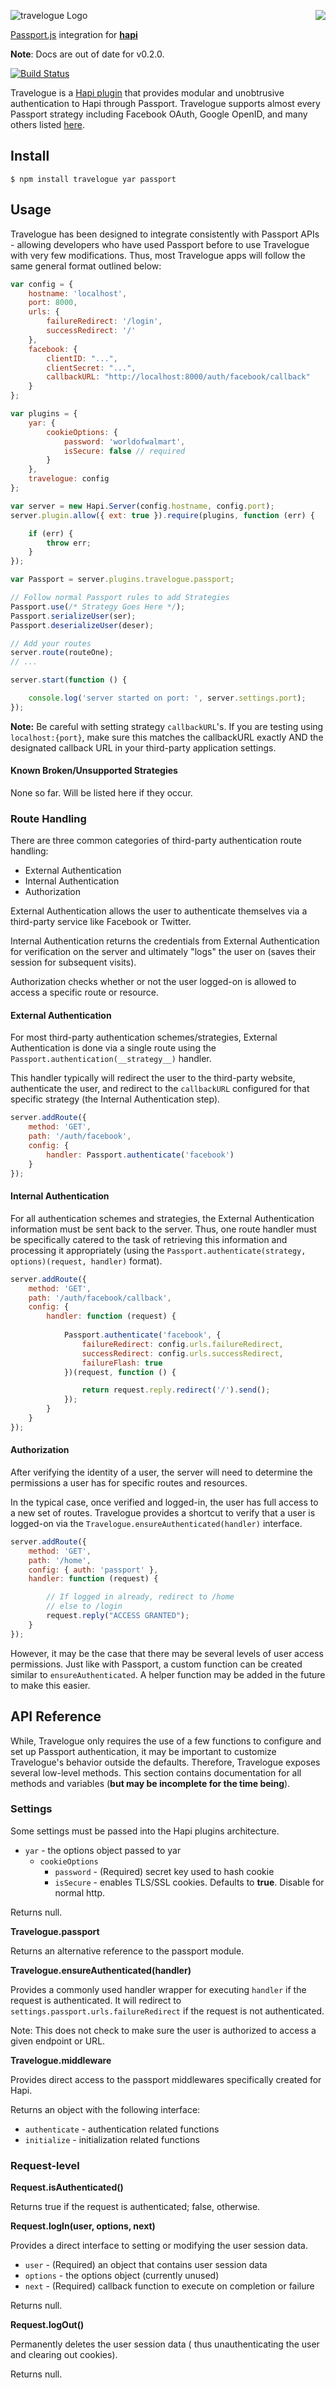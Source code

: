 <a href="https://github.com/spumko"><img src="https://raw.github.com/spumko/spumko/master/images/from.png" align="right" /></a>
![travelogue Logo](https://raw.github.com/spumko/travelogue/master/images/travelogue.png)

[Passport.js](http://passportjs.org/) integration for [**hapi**](https://github.com/spumko/hapi)

**Note**: Docs are out of date for v0.2.0.

[![Build Status](https://secure.travis-ci.org/spumko/travelogue.png)](http://travis-ci.org/spumko/travelogue)

Travelogue is a [Hapi plugin](https://github.com/spumko/hapi/blob/master/docs/Reference.md#server-plugins) that provides modular and unobtrusive authentication to Hapi through Passport. Travelogue supports almost every Passport strategy including Facebook OAuth, Google OpenID, and many others listed [here](https://github.com/jaredhanson/passport#strategies-1).


## Install

    $ npm install travelogue yar passport



## Usage

Travelogue has been designed to integrate consistently with Passport APIs - allowing developers who have used Passport before to use Travelogue with very few modifications.  Thus, most Travelogue apps will follow the same general format outlined below:

```javascript
var config = {
    hostname: 'localhost',
    port: 8000,
    urls: {
        failureRedirect: '/login',
        successRedirect: '/'
    },
    facebook: {
        clientID: "...",
        clientSecret: "...",
        callbackURL: "http://localhost:8000/auth/facebook/callback"
    }
};

var plugins = {
    yar: {
        cookieOptions: {
            password: 'worldofwalmart',
            isSecure: false // required
        }
    },
    travelogue: config
};

var server = new Hapi.Server(config.hostname, config.port);
server.plugin.allow({ ext: true }).require(plugins, function (err) { 

    if (err) {
        throw err;
    }
});

var Passport = server.plugins.travelogue.passport;

// Follow normal Passport rules to add Strategies
Passport.use(/* Strategy Goes Here */);
Passport.serializeUser(ser);
Passport.deserializeUser(deser);

// Add your routes
server.route(routeOne);
// ... 

server.start(function () {

    console.log('server started on port: ', server.settings.port);
});
```

**Note:** Be careful with setting strategy `callbackURL`'s. If you are testing using `localhost:{port}`, make sure this matches the callbackURL exactly AND the designated callback URL in your third-party application settings.


#### Known Broken/Unsupported Strategies

None so far. Will be listed here if they occur.


### Route Handling

There are three common categories of third-party authentication route handling:

* External Authentication
* Internal Authentication
* Authorization

External Authentication allows the user to authenticate themselves via a third-party service like Facebook or Twitter.

Internal Authentication returns the credentials from External Authentication for verification on the server and ultimately "logs" the user on (saves their session for subsequent visits).

Authorization checks whether or not the user logged-on is allowed to access a specific route or resource.


#### External Authentication

For most third-party authentication schemes/strategies, External Authentication is done via a single route using the `Passport.authentication(__strategy__)` handler.

This handler typically will redirect the user to the third-party website, authenticate the user, and redirect to the `callbackURL` configured for that specific strategy (the Internal Authentication step).

```javascript
server.addRoute({
    method: 'GET',
    path: '/auth/facebook',
    config: {
        handler: Passport.authenticate('facebook')
    }
});
```

#### Internal Authentication

For all authentication schemes and strategies, the External Authentication information must be sent back to the server. Thus, one route handler must be specifically catered to the task of retrieving this information and processing it appropriately (using the `Passport.authenticate(strategy, options)(request, handler)` format).

```javascript
server.addRoute({
    method: 'GET',
    path: '/auth/facebook/callback',
    config: {
        handler: function (request) {
            
            Passport.authenticate('facebook', {
                failureRedirect: config.urls.failureRedirect,
                successRedirect: config.urls.successRedirect,
                failureFlash: true
            })(request, function () {

                return request.reply.redirect('/').send();
            });
        }
    }
});
```

#### Authorization

After verifying the identity of a user, the server will need to determine the permissions a user has for specific routes and resources.

In the typical case, once verified and logged-in, the user has full access to a new set of routes. Travelogue provides a shortcut to verify that a user is logged-on via the `Travelogue.ensureAuthenticated(handler)` interface.

```javascript
server.addRoute({
    method: 'GET',
    path: '/home',
    config: { auth: 'passport' },
    handler: function (request) {

        // If logged in already, redirect to /home
        // else to /login
        request.reply("ACCESS GRANTED");
    }
});
```

However, it may be the case that there may be several levels of user access permissions. Just like with Passport, a custom function can be created similar to `ensureAuthenticated`. A helper function may be added in the future to make this easier.



## API Reference

While, Travelogue only requires the use of a few functions to configure and set up Passport authentication, it may be important to customize Travelogue's behavior outside the defaults. Therefore, Travelogue exposes several low-level methods. This section contains documentation for all methods and variables (__**but may be incomplete for the time being**__).

### Settings

Some settings must be passed into the Hapi plugins architecture.

- `yar` - the options object passed to yar
    - `cookieOptions`
        - `password` - (Required) secret key used to hash cookie
        - `isSecure` - enables TLS/SSL cookies. Defaults to **true**. Disable for normal http.


Returns null.

**Travelogue.passport**

Returns an alternative reference to the passport module.

**Travelogue.ensureAuthenticated(handler)**

Provides a commonly used handler wrapper for executing `handler` if the request is authenticated. It will redirect to `settings.passport.urls.failureRedirect` if the request is not authenticated.

Note: This does not check to make sure the user is authorized to access a given endpoint or URL.

**Travelogue.middleware**

Provides direct access to the passport middlewares specifically created for Hapi.

Returns an object with the following interface:

- `authenticate` - authentication related functions
- `initialize` - initialization related functions

### Request-level

**Request.isAuthenticated()**

Returns true if the request is authenticated; false, otherwise.

**Request.logIn(user, options, next)**

Provides a direct interface to setting or modifying the user session data.

- `user` - (Required) an object that contains user session data
- `options` - the options object (currently unused)
- `next` - (Required) callback function to execute on completion or failure

Returns null. 

**Request.logOut()**

Permanently deletes the user session data ( thus unauthenticating the user and clearing out cookies).

Returns null.

